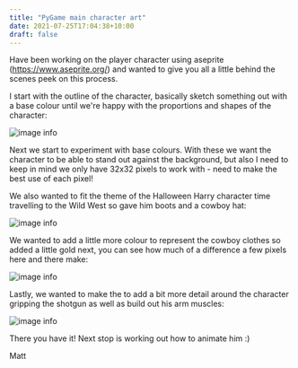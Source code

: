 ```yaml
---
title: "PyGame main character art"
date: 2021-07-25T17:04:38+10:00
draft: false
---
```


Have been working on the player character using aseprite (https://www.aseprite.org/) and wanted to give you all a little behind the scenes peek on this process. 

I start with the outline of the character, basically sketch something out with a base colour until we're happy with the proportions and shapes of the character:

![image info](https://devshed-blog-images.s3.ap-southeast-2.amazonaws.com/player_01.PNG) 

Next we start to experiment with base colours. With these we want the character to be able to stand out against the background, but also I need to keep in mind we only have 32x32 pixels to work with - need to make the best use of each pixel!

We also wanted to fit the theme of the Halloween Harry character time travelling to the Wild West so gave him boots and a cowboy hat:

![image info](https://devshed-blog-images.s3.ap-southeast-2.amazonaws.com/player_02.JPG) 

We wanted to add a little more colour to represent the cowboy clothes so added a little gold next, you can see how much of a difference a few pixels here and there make:

![image info](https://devshed-blog-images.s3.ap-southeast-2.amazonaws.com/player_03.JPG) 

Lastly, we wanted to make the to add a bit more detail around the character gripping the shotgun as well as build out his arm muscles:

![image info](https://devshed-blog-images.s3.ap-southeast-2.amazonaws.com/player_04.JPG) 

There you have it! Next stop is working out how to animate him :)

Matt